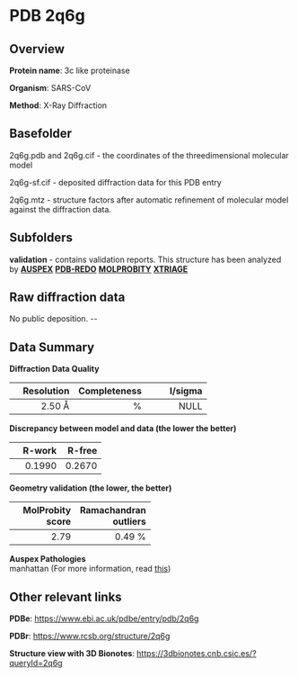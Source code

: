 # PDB 2q6g

## Overview

**Protein name**: 3c like proteinase

**Organism**: SARS-CoV

**Method**: X-Ray Diffraction

## Basefolder

2q6g.pdb and 2q6g.cif - the coordinates of the threedimensional molecular model

2q6g-sf.cif - deposited diffraction data for this PDB entry

2q6g.mtz - structure factors after automatic refinement of molecular model against the diffraction data.

## Subfolders





**validation** - contains validation reports. This structure has been analyzed by [**AUSPEX**](https://github.com/thorn-lab/coronavirus_structural_task_force/tree/master/pdb/3c_like_proteinase/SARS-CoV/2q6g/validation/auspex) [**PDB-REDO**](https://github.com/thorn-lab/coronavirus_structural_task_force/tree/master/pdb/3c_like_proteinase/SARS-CoV/2q6g/validation/pdb-redo) [**MOLPROBITY**](https://github.com/thorn-lab/coronavirus_structural_task_force/tree/master/pdb/3c_like_proteinase/SARS-CoV/2q6g/validation/molprobity) [**XTRIAGE**](https://github.com/thorn-lab/coronavirus_structural_task_force/blob/master/pdb/3c_like_proteinase/SARS-CoV/2q6g/validation/Xtriage_output.log) 

## Raw diffraction data

No public deposition. --<br> 

## Data Summary
**Diffraction Data Quality**

|   | Resolution | Completeness| I/sigma |
|---|-------------:|----------------:|--------------:|
|   |2.50 Å|      %|<img width=50/>NULL |

**Discrepancy between model and data (the lower the better)**

|   | **R-work**| **R-free**   
|---|-------------:|----------------:|           
||  0.1990|  0.2670|

**Geometry validation (the lower, the better)**

|   |**MolProbity<br>score**| **Ramachandran<br>outliers** 
|---|-------------:|----------------:|
||  2.79|  0.49 %|

**Auspex Pathologies**<br> manhattan (For more information, read [this](https://github.com/thorn-lab/coronavirus_structural_task_force/blob/master/pdb/3c_like_proteinase/SARS-CoV/2q6g/validation/auspex/2q6g_auspex_comments.txt))

 



## Other relevant links 
**PDBe**:  https://www.ebi.ac.uk/pdbe/entry/pdb/2q6g
 
**PDBr**: https://www.rcsb.org/structure/2q6g 

**Structure view with 3D Bionotes**: https://3dbionotes.cnb.csic.es/?queryId=2q6g

